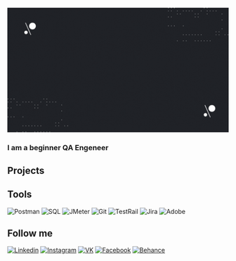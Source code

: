 [![Header](https://github.com/OlyaBelykh/OlyaBelykh/blob/main/assets/Black%20%26%20Blue%20Modern%20Geometric%20Technology%20Youtube%20Intro.gif)](https://docs.google.com/document/d/1yBS33aAjdMhwzTZKAoTmYWyCuPSG7hTCKyeHLBjK48Q/edit?usp=Postman)

### I am a beginner QA Engeneer

## Projects

## Tools

![Postman](https://img.shields.io/badge/-Postman-083D77?style=for-the-badge&logo=Postman)
![SQL](https://img.shields.io/badge/-SQL-083D77?style=for-the-badge&logo=mysql)
![JMeter](https://img.shields.io/badge/-JMeter-083D77?style=for-the-badge&logo=ApacheJmeter)
![Git](https://img.shields.io/badge/-Git-083D77?style=for-the-badge&logo=Git)
![TestRail](https://img.shields.io/badge/-TestRail-083D77?style=for-the-badge&logo=TestRail)
![Jira](https://img.shields.io/badge/-Jira-083D77?style=for-the-badge&logo=Jira)
![Adobe](https://img.shields.io/badge/-Adobe-083D77?style=for-the-badge&logo=adobe)

## Follow me

[![Linkedin](https://img.shields.io/badge/-LinkedIn-083D77?style=for-the-badge&logo=Linkedin)](https://www.linkedin.com/in/%D0%BE%D0%BB%D1%8C%D0%B3%D0%B0-%D0%B1%D0%B5%D0%BB%D1%8B%D1%85-525734257/)
[![Instagram](https://img.shields.io/badge/-Instagram-083D77?style=for-the-badge&logo=Instagram)](https://www.instagram.com/belyholga/)
[![VK](https://img.shields.io/badge/-VK-083D77?style=for-the-badge&logo=VK)](https://vk.com/olgabelykh)
[![Facebook](https://img.shields.io/badge/-Facebook-083D77?style=for-the-badge&logo=Facebook)](https://www.facebook.com/olga.belykh.1)
[![Behance](https://img.shields.io/badge/-Behance-083D77?style=for-the-badge&logo=Behance)](hhttps://www.behance.net/art_olga)

[picture]: https://github.com/OlyaBelykh/OlyaBelykh/blob/main/assets/1205e8d248daace6d6b21ffb95c29334.jpg